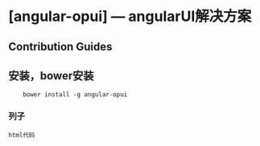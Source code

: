 [angular-opui] — angularUI解决方案
==================================================

Contribution Guides
--------------------------------------

## 安装，bower安装
```
    bower install -g angular-opui
```

### 列子

```
html代码
```
